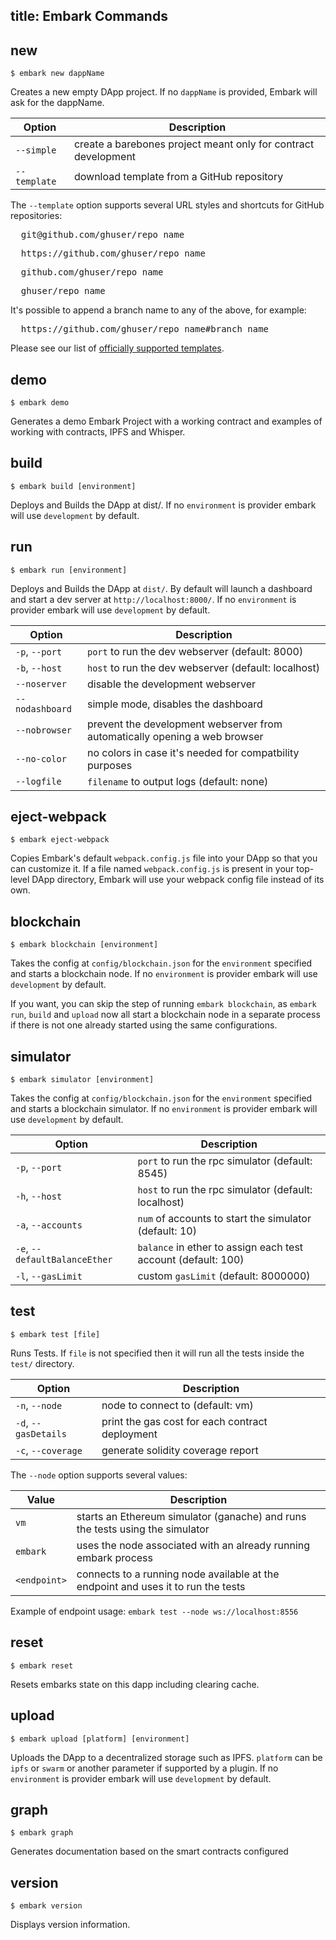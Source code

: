 title: Embark Commands
---

## new

<pre><code class="shell">$ embark new dappName</code></pre>

Creates a new empty DApp project. If no `dappName` is provided, Embark will ask for the dappName.

Option | Description
--- | ---
`--simple` | create a barebones project meant only for contract development
`--template` | download template from a GitHub repository

The `--template` option supports several URL styles and shortcuts for GitHub repositories:

<pre>  git@github.com/ghuser/repo_name</pre>
<pre>  https://github.com/ghuser/repo_name</pre>
<pre>  github.com/ghuser/repo_name</pre>
<pre>  ghuser/repo_name</pre>

It's possible to append a branch name to any of the above, for example:

<pre>  https://github.com/ghuser/repo_name#branch_name</pre>

Please see our list of [officially supported templates](https://embark.status.im/templates/).

## demo

<pre><code class="shell">$ embark demo</code></pre>

Generates a demo Embark Project with a working contract and examples of working with contracts, IPFS and Whisper.

## build

<pre><code class="shell">$ embark build [environment]</code></pre>

Deploys and Builds the DApp at dist/. If no `environment` is provider embark will use `development` by default.

## run

<pre><code class="shell">$ embark run [environment]</code></pre>

Deploys and Builds the DApp at `dist/`. By default will launch a dashboard and start a dev server at `http://localhost:8000/`. If no `environment` is provider embark will use `development` by default.

Option | Description
--- | ---
`-p`, `--port` | `port` to run the dev webserver (default: 8000)
`-b`, `--host` | `host` to run the dev webserver (default: localhost)
`--noserver` | disable the development webserver
`--nodashboard` | simple mode, disables the dashboard
`--nobrowser` | prevent the development webserver from automatically opening a web browser
`--no-color` | no colors in case it's needed for compatbility purposes
`--logfile` | `filename` to output logs (default: none)

## eject-webpack

<pre><code class="shell">$ embark eject-webpack</code></pre>

Copies Embark's default `webpack.config.js` file into your DApp so that you can customize it. If a file named `webpack.config.js` is present in your top-level DApp directory, Embark will use your webpack config file instead of its own.

## blockchain

<pre><code class="shell">$ embark blockchain [environment]</code></pre>

Takes the config at `config/blockchain.json` for the `environment` specified and starts a blockchain node. If no `environment` is provider embark will use `development` by default.

If you want, you can skip the step of running `embark blockchain`, as `embark run`, `build` and `upload` now all start a blockchain node in a separate process if there is not one already started using the same configurations.

## simulator

<pre><code class="shell">$ embark simulator [environment]</code></pre>

Takes the config at `config/blockchain.json` for the `environment` specified and starts a blockchain simulator. If no `environment` is provider embark will use `development` by default.

Option | Description
--- | ---
`-p`, `--port` | `port` to run the rpc simulator (default: 8545)
`-h`, `--host` | `host` to run the rpc simulator (default: localhost)
`-a`, `--accounts` | `num` of accounts to start the simulator (default: 10)
`-e`, `--defaultBalanceEther` | `balance` in ether to assign each test account (default: 100)
`-l`, `--gasLimit` | custom `gasLimit` (default: 8000000)

## test

<pre><code class="shell">$ embark test [file]</code></pre>

Runs Tests. If `file` is not specified then it will run all the tests inside the `test/` directory.

Option | Description
--- | ---
`-n`, `--node` | node to connect to (default: vm)
`-d`, `--gasDetails` | print the gas cost for each contract deployment
`-c`, `--coverage` | generate solidity coverage report

The `--node` option supports several values:

Value | Description
--- | ---
`vm` | starts an Ethereum simulator (ganache) and runs the tests using the simulator
`embark` | uses the node associated with an already running embark process
`<endpoint>` | connects to a running node available at the endpoint and uses it to run the tests

Example of endpoint usage: `embark test --node ws://localhost:8556`

## reset

<pre><code class="shell">$ embark reset</code></pre>

Resets embarks state on this dapp including clearing cache.

## upload

<pre><code class="shell">$ embark upload [platform] [environment]</code></pre>

Uploads the DApp to a decentralized storage such as IPFS. `platform` can be `ipfs` or `swarm` or another parameter if supported by a plugin. If no `environment` is provider embark will use `development` by default.

## graph

<pre><code class="shell">$ embark graph</code></pre>

Generates documentation based on the smart contracts configured

## version

<pre><code class="shell">$ embark version</code></pre>

Displays version information.

